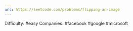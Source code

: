 ```yaml
---
url: https://leetcode.com/problems/flipping-an-image
---
```


Difficulty: #easy
Companies: #facebook #google #microsoft